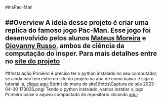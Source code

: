 #InsPac-Man

##Overview
A ideia desse projeto é criar uma replica do famoso jogo Pac-Man. Esse jogo foi desenvolvido pelos alunos [**Mateus Moreira**](https://www.linkedin.com/in/mateus-moreira-8a8bb1214/) e [**Giovanny Russo**](https://www.linkedin.com/in/giovanny-russo-8a8b261b2/), ambos de ciência da computação do insper. Para mais detalhes entre no [site do projeto](https://insper-classroom.github.io/devlife-23-1-projeto-pygame-mateus_giovanny/)
---
##Instalação
Primeiro é preciso ter o python instalado no seu computador, se ainda não tem entre no site do projeto na aba de como baixar e siga o tutorial lá, [clique aqui](https://insper-classroom.github.io/devlife-23-1-projeto-pygame-mateus_giovanny/)
![print do menu do site](fotos\Captura de tela 2023-04-30 173036.png)
Tendo o python instalado, vamos instalar o jogo. Primeiro baixe o aquivo compactado do repositório clicando [aqui](https://github.com/insper-classroom/devlife-23-1-projeto-pygame-mateus_giovanny/jogo.rar)